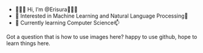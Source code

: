 - 👋👋👋 Hi, I’m @Erisura👋👋👋
- 👀 Interested in Machine Learning and Natural Language Processing👀
- 🌱 Currently learning Computer Science📫

<!---
Erisura/Erisura is a ✨ special ✨ repository because its `README.md` (this file) appears on your GitHub profile.
You can click the Preview link to take a look at your changes.
--->
Got a question that is how to use images here?
happy to use github, hope to learn things here.

